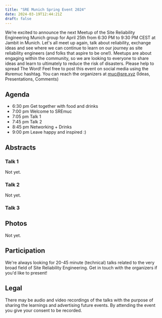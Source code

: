 ```yaml
---
title: "SRE Munich Spring Event 2024"
date: 2024-03-19T12:44:21Z
draft: false
---
```


We’re excited to announce the next Meetup of the Site Reliability Engineering Munich group for April 25th from 6:30 PM to 9:30 PM CEST at Jambit in Munich.
Let's all meet up again, talk about reliability, exchange ideas and see where we can continue to learn on our journey as site reliability engineers (and folks that aspire to be one!).
Meetups are about engaging within the community, so we are looking to everyone to share ideas and learn to ultimately to reduce the risk of disasters.
Please help to spread The Word! Feel free to post this event on social media using the #sremuc hashtag.
You can reach the organizers at muc@sre.xyz (Ideas, Presentations, Comments)

## Agenda

* 6:30 pm Get together with food and drinks
* 7:00 pm Welcome to SREmuc
* 7:05 pm Talk 1
* 7:45 pm Talk 2
* 8:45 pm Networking + Drinks
* 9:00 pm Leave happy and inspired :)


## Abstracts

### Talk 1

Not yet.

### Talk 2

Not yet.

### Talk 3


## Photos

Not yet.

## Participation

We're always looking for 20-45 minute (technical) talks related to the very broad field of Site Reliability Engineering.
Get in touch with the organizers if you'd like to present!

## Legal

There may be audio and video recordings of the talks with the purpose of sharing the learnings and advertising future events. 
By attending the event you give your consent to be recorded.